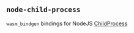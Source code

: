 ## `node-child-process`

`wasm_bindgen` bindings for NodeJS [ChildProcess](https://nodejs.org/api/child_process.html)

